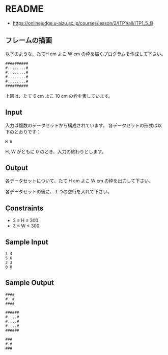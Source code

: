 # README
- <https://onlinejudge.u-aizu.ac.jp/courses/lesson/2/ITP1/all/ITP1_5_B>
## フレームの描画
以下のような、たてH cm よこ W cm の枠を描くプログラムを作成して下さい。

```
##########
#........#
#........#
#........#
#........#
##########
```

上図は、たて 6 cm よこ 10 cm の枠を表しています。
## Input
入力は複数のデータセットから構成されています。
各データセットの形式は以下のとおりです：

```
H W
```

H, W がともに 0 のとき、入力の終わりとします。
## Output
各データセットについて、たて H cm よこ W cm の枠を出力して下さい。

各データセットの後に、１つの空行を入れて下さい。
## Constraints
- 3 ≤ H ≤ 300
- 3 ≤ W ≤ 300
## Sample Input
```
3 4
5 6
3 3
0 0
```
## Sample Output
```
####
#..#
####

######
#....#
#....#
#....#
######

###
#.#
###
```
